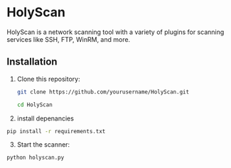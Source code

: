 # HolyScan

HolyScan is a network scanning tool with a variety of plugins for scanning services like SSH, FTP, WinRM, and more.

## Installation

1. Clone this repository:

   ```bash
   git clone https://github.com/yourusername/HolyScan.git
   ```
   ```bash
   cd HolyScan
   ```
2. install depenancies

```bash
pip install -r requirements.txt
```
3. Start the scanner:
```bash
python holyscan.py
```
